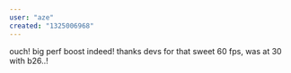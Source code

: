 ```yaml
---
user: "aze"
created: "1325006968"
---
```


ouch! big perf boost indeed! thanks devs for that sweet 60 fps, was at 30 with b26..!
